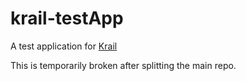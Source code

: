krail-testApp
=============

A test application for [Krail](https://github.com/davidsowerby/krail)

This is temporarily broken after splitting the main repo. 
